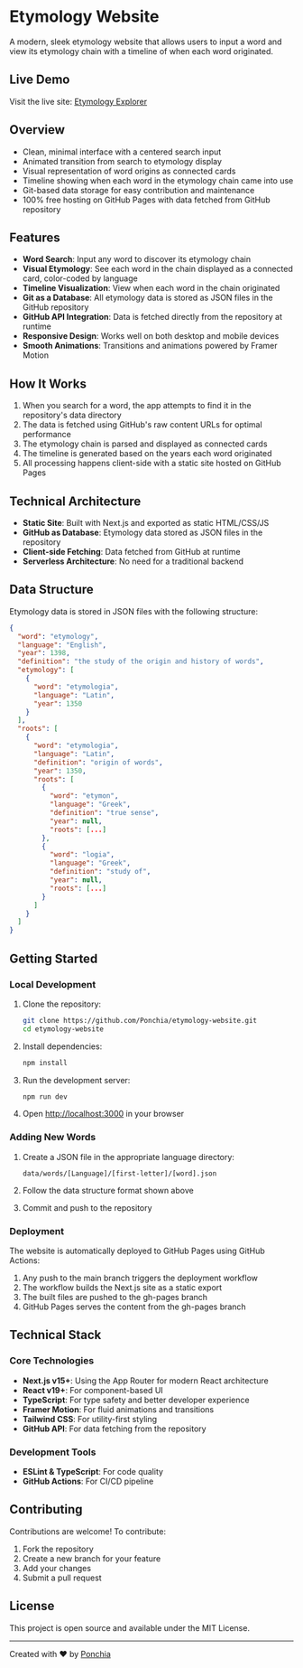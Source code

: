 # Etymology Website

A modern, sleek etymology website that allows users to input a word and view its etymology chain with a timeline of when each word originated.

## Live Demo

Visit the live site: [Etymology Explorer](https://ponchia.github.io/etymology-website/)

## Overview

- Clean, minimal interface with a centered search input
- Animated transition from search to etymology display
- Visual representation of word origins as connected cards
- Timeline showing when each word in the etymology chain came into use
- Git-based data storage for easy contribution and maintenance
- 100% free hosting on GitHub Pages with data fetched from GitHub repository

## Features

- **Word Search**: Input any word to discover its etymology chain
- **Visual Etymology**: See each word in the chain displayed as a connected card, color-coded by language
- **Timeline Visualization**: View when each word in the chain originated
- **Git as a Database**: All etymology data is stored as JSON files in the GitHub repository
- **GitHub API Integration**: Data is fetched directly from the repository at runtime
- **Responsive Design**: Works well on both desktop and mobile devices
- **Smooth Animations**: Transitions and animations powered by Framer Motion

## How It Works

1. When you search for a word, the app attempts to find it in the repository's data directory
2. The data is fetched using GitHub's raw content URLs for optimal performance
3. The etymology chain is parsed and displayed as connected cards
4. The timeline is generated based on the years each word originated
5. All processing happens client-side with a static site hosted on GitHub Pages

## Technical Architecture

- **Static Site**: Built with Next.js and exported as static HTML/CSS/JS
- **GitHub as Database**: Etymology data stored as JSON files in the repository
- **Client-side Fetching**: Data fetched from GitHub at runtime
- **Serverless Architecture**: No need for a traditional backend

## Data Structure

Etymology data is stored in JSON files with the following structure:

```json
{
  "word": "etymology",
  "language": "English",
  "year": 1398,
  "definition": "the study of the origin and history of words",
  "etymology": [
    {
      "word": "etymologia",
      "language": "Latin",
      "year": 1350
    }
  ],
  "roots": [
    {
      "word": "etymologia",
      "language": "Latin",
      "definition": "origin of words",
      "year": 1350,
      "roots": [
        {
          "word": "etymon",
          "language": "Greek",
          "definition": "true sense",
          "year": null,
          "roots": [...]
        },
        {
          "word": "logia",
          "language": "Greek",
          "definition": "study of",
          "year": null,
          "roots": [...]
        }
      ]
    }
  ]
}
```

## Getting Started

### Local Development

1. Clone the repository:
   ```bash
   git clone https://github.com/Ponchia/etymology-website.git
   cd etymology-website
   ```

2. Install dependencies:
   ```bash
   npm install
   ```

3. Run the development server:
   ```bash
   npm run dev
   ```

4. Open [http://localhost:3000](http://localhost:3000) in your browser

### Adding New Words

1. Create a JSON file in the appropriate language directory:
   ```
   data/words/[Language]/[first-letter]/[word].json
   ```

2. Follow the data structure format shown above
3. Commit and push to the repository

### Deployment

The website is automatically deployed to GitHub Pages using GitHub Actions:

1. Any push to the main branch triggers the deployment workflow
2. The workflow builds the Next.js site as a static export
3. The built files are pushed to the gh-pages branch
4. GitHub Pages serves the content from the gh-pages branch

## Technical Stack

### Core Technologies
- **Next.js v15+**: Using the App Router for modern React architecture
- **React v19+**: For component-based UI
- **TypeScript**: For type safety and better developer experience
- **Framer Motion**: For fluid animations and transitions
- **Tailwind CSS**: For utility-first styling
- **GitHub API**: For data fetching from the repository

### Development Tools
- **ESLint & TypeScript**: For code quality
- **GitHub Actions**: For CI/CD pipeline

## Contributing

Contributions are welcome! To contribute:

1. Fork the repository
2. Create a new branch for your feature
3. Add your changes
4. Submit a pull request

## License

This project is open source and available under the MIT License.

---

Created with ❤️ by [Ponchia](https://github.com/Ponchia) 